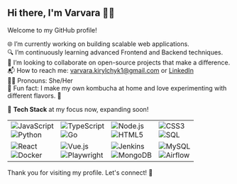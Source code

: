 ## Hi there, I'm Varvara 👋🌟

Welcome to my GitHub profile!

🌐 I’m currently working on building scalable web applications.  
🔍 I’m continuously learning advanced Frontend and Backend techniques.  
🤝 I’m looking to collaborate on open-source projects that make a difference.  
📬 How to reach me: varvara.kirylchyk1@gmail.com or [LinkedIn](https://linkedin.com/in/varvara-kirylchyk)  
👩‍💻 Pronouns: She/Her  
🌟 Fun fact: I make my own kombucha at home and love experimenting with different flavors. 🍹

🚀 **Tech Stack** at my focus now, expanding soon!

<table>
  <tr>
    <td align="left">
      <img src="https://img.shields.io/badge/JavaScript-F7DF1E?style=flat-square&logo=javascript&logoColor=black" alt="JavaScript" /><br>
      <img src="https://img.shields.io/badge/Python-3776AB?style=flat-square&logo=python&logoColor=white" alt="Python" />
    </td>
    <td align="left">
      <img src="https://img.shields.io/badge/TypeScript-007ACC?style=flat-square&logo=typescript&logoColor=white" alt="TypeScript" /><br>
      <img src="https://img.shields.io/badge/Go-00ADD8?style=flat-square&logo=go&logoColor=white" alt="Go" />
    </td>
    <td align="left">
      <img src="https://img.shields.io/badge/Node.js-339933?style=flat-square&logo=node.js&logoColor=white" alt="Node.js" /><br>
      <img src="https://img.shields.io/badge/HTML5-E34F26?style=flat-square&logo=html5&logoColor=white" alt="HTML5" />
    </td>
    <td align="left">
      <img src="https://img.shields.io/badge/CSS3-1572B6?style=flat-square&logo=css3&logoColor=white" alt="CSS3" /><br>
      <img src="https://img.shields.io/badge/SQL-000000?style=flat-square&logo=postgresql&logoColor=white" alt="SQL" />
    </td>
  </tr>
  <tr>
    <td align="left">
      <img src="https://img.shields.io/badge/React-61DAFB?style=flat-square&logo=react&logoColor=black" alt="React" /><br>
      <img src="https://img.shields.io/badge/Docker-2496ED?style=flat-square&logo=docker&logoColor=white" alt="Docker" />
    </td>
    <td align="left">
      <img src="https://img.shields.io/badge/Vue.js-4FC08D?style=flat-square&logo=vue.js&logoColor=white" alt="Vue.js" /><br>
      <img src="https://img.shields.io/badge/Playwright-52B0E7?style=flat-square&logo=microsoftedge&logoColor=white" alt="Playwright" />
    </td>
    <td align="left">
      <img src="https://img.shields.io/badge/Jenkins-D24939?style=flat-square&logo=jenkins&logoColor=white" alt="Jenkins" /><br>
      <img src="https://img.shields.io/badge/MongoDB-47A248?style=flat-square&logo=mongodb&logoColor=white" alt="MongoDB" />
    </td>
    <td align="left">
      <img src="https://img.shields.io/badge/MySQL-4479A1?style=flat-square&logo=mysql&logoColor=white" alt="MySQL" /><br>
      <img src="https://img.shields.io/badge/Airflow-017CEE?style=flat-square&logo=apacheairflow&logoColor=white" alt="Airflow" />
    </td>
  </tr>
</table>



Thank you for visiting my profile. Let's connect! 🤝

